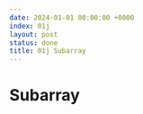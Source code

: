 ```yaml
---
date: 2024-01-01 00:00:00 +0000
index: 01j
layout: post
status: done
title: 01j Subarray
---
```


# Subarray